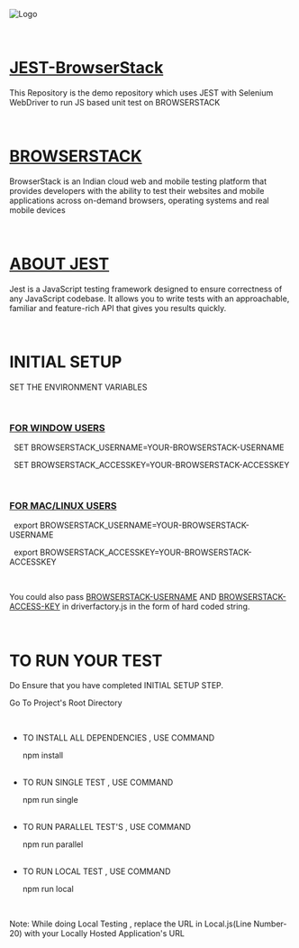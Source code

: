 ![Logo](https://www.browserstack.com/images/static/header-logo.jpg)

<br>

# [JEST-BrowserStack](https://github.com/Bhagyesh22/JEST-BrowserStack)

This Repository is the demo repository which uses JEST with Selenium WebDriver to run JS based unit test on BROWSERSTACK 

&nbsp;
# [BROWSERSTACK](https://www.browserstack.com/)

BrowserStack is an Indian cloud web and mobile testing platform that provides developers with the ability to test their websites and mobile applications across on-demand browsers, operating systems and real mobile devices


&nbsp;
# [ABOUT JEST](https://jestjs.io/)
Jest is a JavaScript testing framework designed to ensure correctness of any JavaScript codebase. It allows you to write tests with an approachable, familiar and feature-rich API that gives you results quickly.


&nbsp;
# INITIAL SETUP
SET THE ENVIRONMENT VARIABLES 

&nbsp;
<H3><U>FOR WINDOW USERS</U></H3>

&nbsp;
SET BROWSERSTACK_USERNAME=YOUR-BROWSERSTACK-USERNAME

&nbsp;
SET BROWSERSTACK_ACCESSKEY=YOUR-BROWSERSTACK-ACCESSKEY

&nbsp;
<H3><U>FOR MAC/LINUX USERS</U></H3>

&nbsp;
export BROWSERSTACK_USERNAME=YOUR-BROWSERSTACK-USERNAME

&nbsp;
export BROWSERSTACK_ACCESSKEY=YOUR-BROWSERSTACK-ACCESSKEY

&nbsp;
&nbsp;
<p>You could also pass <u>BROWSERSTACK-USERNAME</u> AND <u>BROWSERSTACK-ACCESS-KEY</u> in driverfactory.js in the form of hard coded string.</p>


&nbsp;
# TO RUN YOUR TEST
Do Ensure that you have completed INITIAL SETUP STEP.



Go To Project's Root Directory


<br>
<ul>

<li>TO INSTALL ALL DEPENDENCIES , USE COMMAND</li>


npm install

<br>



<li>TO RUN SINGLE TEST , USE COMMAND</li>


npm run single
<br>


<br>

<li>TO RUN PARALLEL TEST'S , USE COMMAND</li>



npm run parallel

<br>

<li>TO RUN LOCAL TEST , USE COMMAND</li>




npm run local
</ul>

<br>

<p>
Note: While doing Local Testing , replace the URL in Local.js(Line Number-20) with your Locally Hosted Application's URL</p>













